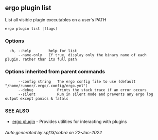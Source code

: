 ## ergo plugin list

List all visible plugin executables on a user's PATH

```
ergo plugin list [flags]
```

### Options

```
  -h, --help        help for list
      --name-only   If true, display only the binary name of each plugin, rather than its full path
```

### Options inherited from parent commands

```
      --config string   The ergo config file to use (default "/home/runner/.ergo/.config/ergo.yml")
      --debug           Prints the stack trace if an error occurs
      --silent          Run in silent mode and prevents any ergo log output except panics & fatals
```

### SEE ALSO

* [ergo plugin](ergo_plugin.md)	 - Provides utilities for interacting with plugins

###### Auto generated by spf13/cobra on 22-Jan-2022
